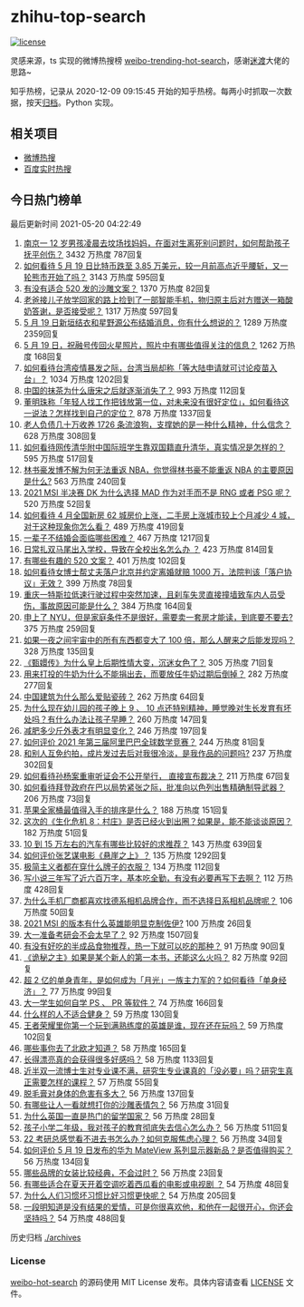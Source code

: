 # zhihu-top-search

[![license](https://img.shields.io/github/license/Arrackisarookie/zhihu-top-search)](https://github.com/Arrackisarookie/zhihu-top-search/blob/master/LICENSE)

灵感来源，ts 实现的微博热搜榜 [weibo-trending-hot-search](https://github.com/justjavac/weibo-trending-hot-search)，感谢[迷渡](https://github.com/justjavac)大佬的思路~

知乎热榜，记录从 2020-12-09 09:15:45 开始的知乎热榜。每两小时抓取一次数据，按天[归档](./archives)。Python 实现。

## 相关项目
+ [微博热搜](https://github.com/Arrackisarookie/weibo-hot-search)
+ [百度实时热搜](https://github.com/Arrackisarookie/baidu-hot-search)

## 今日热门榜单

<!-- Rank Begin -->

最后更新时间 2021-05-20 04:22:49

1. [南京一 12 岁男孩凌晨去坟场找妈妈，在面对生离死别问题时，如何帮助孩子抚平创伤？](https://www.zhihu.com/question/460220425) 3432 万热度 787回复
1. [如何看待 5 月 19 日比特币跌至 3.85 万美元，较一月前高点近乎腰斩，又一轮熊市开始了吗？](https://www.zhihu.com/question/460308534) 3143 万热度 595回复
1. [有没有适合 520 发的沙雕文案？](https://www.zhihu.com/question/459974994) 1370 万热度 82回复
1. [老爸接儿子放学回家的路上捡到了一部智能手机，物归原主后对方赠送一箱酸奶答谢，是否接受呢？](https://www.zhihu.com/question/459438665) 1317 万热度 597回复
1. [5 月 19 日新垣结衣和星野源公布结婚消息，你有什么想说的？](https://www.zhihu.com/question/460300576) 1289 万热度 2359回复
1. [5 月 19 日，祝融号传回火星照片，照片中有哪些值得关注的信息？](https://www.zhihu.com/question/460335836) 1262 万热度 168回复
1. [如何看待台湾疫情暴发之际，台湾当局却称「等大陆申请就可讨论疫苗入台」？](https://www.zhihu.com/question/460171280) 1034 万热度 1202回复
1. [中国的抹茶为什么唐宋之后就逐渐消失了？](https://www.zhihu.com/question/22132630) 993 万热度 112回复
1. [董明珠称「年轻人找工作把钱放第一位，对未来没有很好定位」，如何看待这一说法？怎样找到自己的定位？](https://www.zhihu.com/question/460116131) 878 万热度 1337回复
1. [老人负债几十万收养 1726 条流浪狗，支撑她的是一种什么精神，什么信念？](https://www.zhihu.com/question/460077629) 628 万热度 308回复
1. [如何看待网传清华附中国际班学生靠双国籍直升清华，真实情况是怎样的？](https://www.zhihu.com/question/460168268) 595 万热度 517回复
1. [林书豪发博不解为何无法重返 NBA，你觉得林书豪不能重返 NBA 的主要原因是什么?](https://www.zhihu.com/question/460240591) 563 万热度 240回复
1. [2021 MSI 半决赛 DK 为什么选择 MAD 作为对手而不是 RNG 或者 PSG 呢？](https://www.zhihu.com/question/460223247) 520 万热度 52回复
1. [如何看待 4 月全国新房 62 城房价上涨，二手房上涨城市较上个月减少 4 城，对于这种现象你怎么看？](https://www.zhihu.com/question/459959827) 489 万热度 419回复
1. [一辈子不结婚会面临哪些困难？](https://www.zhihu.com/question/424799240) 467 万热度 1217回复
1. [日常扎双马尾出入学校，导致在全校出名怎么办 ？](https://www.zhihu.com/question/296691549) 423 万热度 814回复
1. [有哪些有趣的 520 文案？](https://www.zhihu.com/question/395903926) 401 万热度 102回复
1. [如何看待女博士帮丈夫落户北京并约定离婚就赔 1000 万，法院判该「落户协议」无效？](https://www.zhihu.com/question/460283594) 399 万热度 78回复
1. [重庆一特斯拉低速行驶过程中突然加速，且刹车失灵直接撞墙致车内人员受伤，事故原因可能是什么？](https://www.zhihu.com/question/460318919) 384 万热度 164回复
1. [申上了 NYU，但是家庭条件不是很好，需要卖一套房才能读，到底要不要去?](https://www.zhihu.com/question/366070430) 375 万热度 259回复
1. [如果一夜之间宇宙中的所有东西都变大了 100 倍，那么人醒来之后能发现吗？](https://www.zhihu.com/question/287131013) 328 万热度 135回复
1. [《甄嬛传》为什么皇上后期性情大变，沉迷女色了？](https://www.zhihu.com/question/459465312) 305 万热度 71回复
1. [用来打投的牛奶为什么不能捐出去，而要放任牛奶过期后倒掉？](https://www.zhihu.com/question/457869965) 282 万热度 277回复
1. [中国建筑为什么那么爱贴瓷砖？](https://www.zhihu.com/question/21423128) 262 万热度 64回复
1. [为什么现在幼儿园的孩子晚上 9 、 10 点还特别精神，睡觉晚对生长发育有坏处吗？有什么办法让孩子早睡？](https://www.zhihu.com/question/459339958) 260 万热度 147回复
1. [减肥多少斤外表才有明显变化？](https://www.zhihu.com/question/370480474) 246 万热度 197回复
1. [如何评价 2021 年第三届阿里巴巴全球数学竞赛？](https://www.zhihu.com/question/459652793) 244 万热度 81回复
1. [和别人互免约拍，成片发过去后对我很冷淡，是我作品的问题吗?](https://www.zhihu.com/question/454019532) 237 万热度 302回复
1. [如何看待孙杨案重审听证会不公开举行， 直接宣布裁决？](https://www.zhihu.com/question/460075107) 211 万热度 67回复
1. [如何看待拜登政府在巴以局势紧张之际，批准向以色列出售精确制导武器？](https://www.zhihu.com/question/460005223) 206 万热度 73回复
1. [苹果全家桶最值得入手的排序是什么？](https://www.zhihu.com/question/453146906) 188 万热度 151回复
1. [这次的《生化危机 8：村庄》是否已经火到出圈？如果是，能不能谈谈原因？](https://www.zhihu.com/question/458953377) 182 万热度 51回复
1. [10 到 15 万左右的汽车有哪些比较好的求推荐？](https://www.zhihu.com/question/265777506) 143 万热度 639回复
1. [如何评价张艺谋电影《悬崖之上》？](https://www.zhihu.com/question/451738975) 135 万热度 1292回复
1. [极简主义者都在穿什么牌子的衣服？](https://www.zhihu.com/question/439287256) 134 万热度 112回复
1. [写小说三年写了近六百万字，基本吃全勤，有没有必要再写下去啊？](https://www.zhihu.com/question/436659113) 112 万热度 428回复
1. [为什么手机厂商都喜欢找德系相机品牌合作，而不选择日系相机品牌呢？](https://www.zhihu.com/question/459953910) 106 万热度 50回复
1. [2021 MSI 的版本有什么英雄能明显克制佐伊?](https://www.zhihu.com/question/460053887) 100 万热度 26回复
1. [大一准备考研会不会太早了？](https://www.zhihu.com/question/307998976) 92 万热度 1507回复
1. [有没有好吃的半成品食物推荐，热一下就可以吃的那种？](https://www.zhihu.com/question/448200772) 91 万热度 90回复
1. [《诡秘之主》如果是某个新人的第一本书，还能这么火吗？](https://www.zhihu.com/question/431797049) 82 万热度 92回复
1. [超 2 亿的单身青年，是如何成为「月光」一族主力军的？如何看待「单身经济」？](https://www.zhihu.com/question/459406857) 77 万热度 99回复
1. [大一学生如何自学 PS 、 PR 等软件？](https://www.zhihu.com/question/350255171) 74 万热度 166回复
1. [什么样的人不适合健身？](https://www.zhihu.com/question/459306994) 59 万热度 130回复
1. [王者荣耀里你第一个玩到满熟练度的英雄是谁，现在还在玩吗？](https://www.zhihu.com/question/459741677) 59 万热度 102回复
1. [哪些事你去了北欧才知道？](https://www.zhihu.com/question/313042878) 58 万热度 165回复
1. [长得漂亮真的会获得很多好感吗？](https://www.zhihu.com/question/447895641) 58 万热度 1133回复
1. [近半双一流博士生对专业课不满，研究生专业课真的「没必要」吗？研究生真正需要怎样的课程？](https://www.zhihu.com/question/460069147) 57 万热度 55回复
1. [脱毛膏对身体的危害有多大？](https://www.zhihu.com/question/21700375) 56 万热度 137回复
1. [有哪些让人一看就想打你的沙雕表情包？](https://www.zhihu.com/question/457477905) 56 万热度 31回复
1. [为什么英国一直是热门的留学国家？](https://www.zhihu.com/question/458885134) 56 万热度 28回复
1. [孩子小学二年级，我对孩子的教育彻底失去信心怎么办？](https://www.zhihu.com/question/431447269) 56 万热度 511回复
1. [22 考研总感觉看不进去书怎么办？如何克服焦虑心理？](https://www.zhihu.com/question/460099479) 56 万热度 34回复
1. [如何评价 5 月 19 日发布的华为 MateView 系列显示器新品？是否值得购买？](https://www.zhihu.com/question/460301000) 56 万热度 134回复
1. [哪些品牌的女装比较经典，不会过时？](https://www.zhihu.com/question/26497762) 56 万热度 23回复
1. [有哪些适合在夏天开着空调吃着西瓜看的电影或电视剧 ？](https://www.zhihu.com/question/459399449) 54 万热度 48回复
1. [为什么人们习惯坏习惯比好习惯更快呢？](https://www.zhihu.com/question/457338579) 54 万热度 205回复
1. [一段明知道是没有结果的爱情，可是你很喜欢他，和他在一起很开心，你还会坚持吗？](https://www.zhihu.com/question/455741920) 54 万热度 488回复
<!-- Rank End -->

历史归档 [./archives](./archives)

### License

[weibo-hot-search](https://github.com/Arrackisarookie/zhihu-top-search) 的源码使用 MIT License 发布。具体内容请查看 [LICENSE](./LICENSE) 文件。
